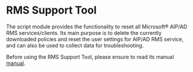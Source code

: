 # RMS Support Tool
The script module provides the functionality to reset all Microsoft® AIP/AD RMS services/clients. Its main purpose is to delete the currently downloaded policies and reset the user settings for AIP/AD RMS service, and can also be used to collect data for troubleshooting.

Before using the RMS Support Tool, please ensure to read its manual [manual](https://aka.ms/RMS_Support_Tool).
